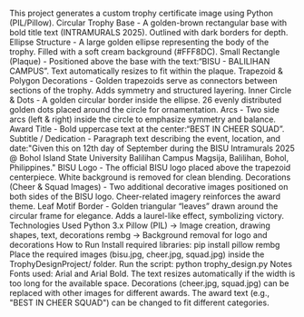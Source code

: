 This project generates a custom trophy certificate image using Python (PIL/Pillow). Circular Trophy Base - A golden-brown rectangular base with bold title text (INTRAMURALS 2025). Outlined with dark borders for depth.
Ellipse Structure - A large golden ellipse representing the body of the trophy. Filled with a soft cream background (#FFF8DC).
Small Rectangle (Plaque) - Positioned above the base with the text:“BISU - BALILIHAN CAMPUS”. Text automatically resizes to fit within the plaque.
Trapezoid & Polygon Decorations - Golden trapezoids serve as connectors between sections of the trophy. Adds symmetry and structured layering.
Inner Circle & Dots - A golden circular border inside the ellipse. 26 evenly distributed golden dots placed around the circle for ornamentation.
Arcs - Two side arcs (left & right) inside the circle to emphasize symmetry and balance.
Award Title - Bold uppercase text at the center:“BEST IN CHEER SQUAD”.
Subtitle / Dedication - Paragraph text describing the event, location, and date:"Given this on 12th day of September during the BISU Intramurals 2025 @ Bohol Island State University Balilihan Campus Magsija, Balilihan, Bohol, Philippines."
BISU Logo - The official BISU logo placed above the trapezoid centerpiece. White background is removed for clean blending.
Decorations (Cheer & Squad Images) - Two additional decorative images positioned on both sides of the BISU logo. Cheer-related imagery reinforces the award theme.
Leaf Motif Border - Golden triangular “leaves” drawn around the circular frame for elegance. Adds a laurel-like effect, symbolizing victory.
Technologies Used
Python 3.x
    Pillow (PIL) → Image creation, drawing shapes, text, decorations
    rembg → Background removal for logo and decorations
How to Run
  Install required libraries:
      pip install pillow rembg
      Place the required images (bisu.jpg, cheer.jpg, squad.jpg) inside the TrophyDesignProject/ folder.
  Run the script:
      python trophy_design.py
Notes
  Fonts used: Arial and Arial Bold.
  The text resizes automatically if the width is too long for the available space.
  Decorations (cheer.jpg, squad.jpg) can be replaced with other images for different awards.
  The award text (e.g., "BEST IN CHEER SQUAD") can be changed to fit different categories.
